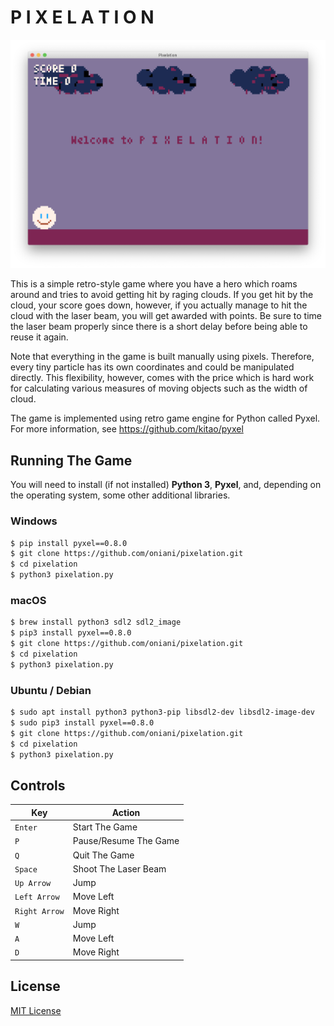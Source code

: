 # P I X E L A T I O N

![Pixelation](./images/pixelation.png)

This is a simple retro-style game where you have a hero which roams around
and tries to avoid getting hit by raging clouds. If you get hit by the cloud,
your score goes down, however, if you actually manage to hit the cloud
with the laser beam, you will get awarded with points. Be sure to time the laser
beam properly since there is a short delay before being able to reuse it again.

Note that everything in the game is built manually using pixels. Therefore,
every tiny particle has its own coordinates and could be manipulated directly.
This flexibility, however, comes with the price which is hard work for calculating
various measures of moving objects such as the width of cloud.

The game is implemented using retro game engine for Python called Pyxel.
For more information, see https://github.com/kitao/pyxel

## Running The Game

You will need to install (if not installed) **Python 3**, **Pyxel**, and, depending
on the operating system, some other additional libraries.

### Windows

```sh
$ pip install pyxel==0.8.0
$ git clone https://github.com/oniani/pixelation.git
$ cd pixelation
$ python3 pixelation.py
```

### macOS

```sh
$ brew install python3 sdl2 sdl2_image
$ pip3 install pyxel==0.8.0
$ git clone https://github.com/oniani/pixelation.git
$ cd pixelation
$ python3 pixelation.py
```

### Ubuntu / Debian

```sh
$ sudo apt install python3 python3-pip libsdl2-dev libsdl2-image-dev
$ sudo pip3 install pyxel==0.8.0
$ git clone https://github.com/oniani/pixelation.git
$ cd pixelation
$ python3 pixelation.py
```

## Controls

| Key           | Action                |
| ------------- | --------------------- |
| `Enter`       | Start The Game        |
| `P`           | Pause/Resume The Game |
| `Q`           | Quit The Game         |
| `Space`       | Shoot The Laser Beam  |
| `Up Arrow`    | Jump                  |
| `Left Arrow`  | Move Left             |
| `Right Arrow` | Move Right            |
| `W`           | Jump                  |
| `A`           | Move Left             |
| `D`           | Move Right            |

## License

[MIT License](LICENSE)
